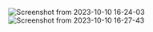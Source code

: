 ![Screenshot from 2023-10-10 16-24-03](https://github.com/kodokaii/Vulkan_mandelbrot_set/assets/110056528/998147db-8b13-42cf-a64b-b2b2976e96e8)
![Screenshot from 2023-10-10 16-27-43](https://github.com/kodokaii/Vulkan_mandelbrot_set/assets/110056528/0e0b9d71-3858-4f29-b360-62d5e429aec0)
